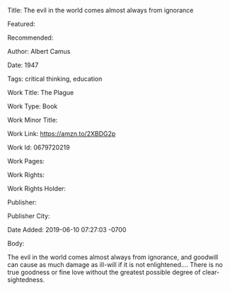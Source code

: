 Title: The evil in the world comes almost always from ignorance

Featured: 

Recommended: 

Author: Albert Camus

Date: 1947

Tags: critical thinking, education

Work Title: The Plague

Work Type: Book

Work Minor Title:  

Work Link: https://amzn.to/2XBDG2p

Work Id:  0679720219

Work Pages:  

Work Rights:  

Work Rights Holder:  

Publisher:  

Publisher City:  

Date Added: 2019-06-10 07:27:03 -0700

Body:

The evil in the world comes almost always from ignorance, and goodwill can cause as much damage as ill-will if it is not enlightened.... There is no true goodness or fine love without the greatest possible degree of clear-sightedness. 


